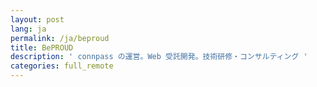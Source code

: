 ```yaml
---
layout: post
lang: ja
permalink: /ja/beproud
title: BePROUD
description: ' connpass の運営。Web 受託開発。技術研修・コンサルティング '
categories: full_remote
---
```

